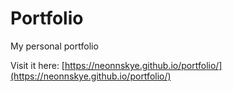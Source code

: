 # Portfolio
My personal portfolio

Visit it here: [https://neonnskye.github.io/portfolio/](https://neonnskye.github.io/portfolio/)
